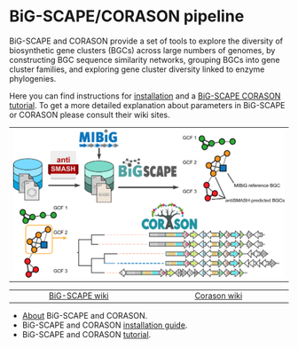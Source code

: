 # BiG-SCAPE/CORASON pipeline  
BiG-SCAPE and CORASON provide a set of tools to explore the diversity of biosynthetic gene clusters (BGCs) across large numbers of genomes, by constructing BGC sequence similarity networks, grouping BGCs into gene cluster families, and exploring gene cluster diversity linked to enzyme phylogenies.   

Here you can find instructions for [installation](pages/installation) and a [BiG-SCAPE CORASON tutorial](pages/examples). To get a more detailed explanation about parameters in BiG-SCAPE or CORASON please consult their wiki sites.  

<table border="0">
   <tr>
      <td> <img src="images/bigscape_corason.png" alt="corason" width="600px"/>  </td>
   
   </tr>
<table border="0">
<tr>
   <td style="vertical-align: middle" align="center" width="300px">
    <a href="https://git.wageningenur.nl/medema-group/BiG-SCAPE/wikis/home"> BiG-SCAPE wiki</a>
   </td>
   
   <td style="vertical-align: middle" align="center" width="300px">
   <a href="https://github.com/nselem/corason/wiki"> Corason wiki</a>
      </td>
   
   </tr>
   </table>
</table>

- [About](pages/whatIs) BiG-SCAPE and CORASON.  
- BiG-SCAPE and CORASON [installation guide](pages/installation).  
- BiG-SCAPE and CORASON [tutorial](pages/examples).  

